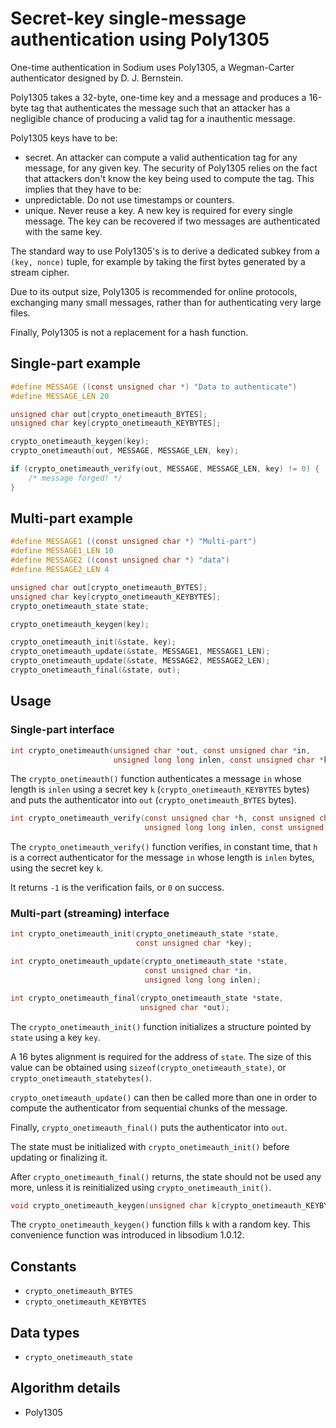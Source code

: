 # Secret-key single-message authentication using Poly1305

One-time authentication in Sodium uses Poly1305, a Wegman-Carter authenticator
designed by D. J. Bernstein.

Poly1305 takes a 32-byte, one-time key and a message and produces a 16-byte tag
that authenticates the message such that an attacker has a negligible chance of
producing a valid tag for a inauthentic message.

Poly1305 keys have to be:

* secret. An attacker can compute a valid authentication tag for any message,
  for any given key. The security of Poly1305 relies on the fact that attackers
  don't know the key being used to compute the tag. This implies that they have
  to be:
* unpredictable. Do not use timestamps or counters.
* unique. Never reuse a key. A new key is required for every single message. The
  key can be recovered if two messages are authenticated with the same key.

The standard way to use Poly1305's is to derive a dedicated subkey from a `(key, nonce)` tuple, for example by taking the first bytes generated by a stream
cipher.

Due to its output size, Poly1305 is recommended for online protocols, exchanging
many small messages, rather than for authenticating very large files.

Finally, Poly1305 is not a replacement for a hash function.

## Single-part example

```c
#define MESSAGE ((const unsigned char *) "Data to authenticate")
#define MESSAGE_LEN 20

unsigned char out[crypto_onetimeauth_BYTES];
unsigned char key[crypto_onetimeauth_KEYBYTES];

crypto_onetimeauth_keygen(key);
crypto_onetimeauth(out, MESSAGE, MESSAGE_LEN, key);

if (crypto_onetimeauth_verify(out, MESSAGE, MESSAGE_LEN, key) != 0) {
    /* message forged! */
}
```

## Multi-part example

```c
#define MESSAGE1 ((const unsigned char *) "Multi-part")
#define MESSAGE1_LEN 10
#define MESSAGE2 ((const unsigned char *) "data")
#define MESSAGE2_LEN 4

unsigned char out[crypto_onetimeauth_BYTES];
unsigned char key[crypto_onetimeauth_KEYBYTES];
crypto_onetimeauth_state state;

crypto_onetimeauth_keygen(key);

crypto_onetimeauth_init(&state, key);
crypto_onetimeauth_update(&state, MESSAGE1, MESSAGE1_LEN);
crypto_onetimeauth_update(&state, MESSAGE2, MESSAGE2_LEN);
crypto_onetimeauth_final(&state, out);
```

## Usage

### Single-part interface

```c
int crypto_onetimeauth(unsigned char *out, const unsigned char *in,
                       unsigned long long inlen, const unsigned char *k);
```

The `crypto_onetimeauth()` function authenticates a message `in` whose length is
`inlen` using a secret key `k` (`crypto_onetimeauth_KEYBYTES` bytes) and puts
the authenticator into `out` (`crypto_onetimeauth_BYTES` bytes).

```c
int crypto_onetimeauth_verify(const unsigned char *h, const unsigned char *in,
                              unsigned long long inlen, const unsigned char *k);
```

The `crypto_onetimeauth_verify()` function verifies, in constant time, that `h`
is a correct authenticator for the message `in` whose length is `inlen` bytes,
using the secret key `k`.

It returns `-1` is the verification fails, or `0` on success.

### Multi-part (streaming) interface

```c
int crypto_onetimeauth_init(crypto_onetimeauth_state *state,
                            const unsigned char *key);
```

```c
int crypto_onetimeauth_update(crypto_onetimeauth_state *state,
                              const unsigned char *in,
                              unsigned long long inlen);
```

```c
int crypto_onetimeauth_final(crypto_onetimeauth_state *state,
                             unsigned char *out);
```

The `crypto_onetimeauth_init()` function initializes a structure pointed by
`state` using a key `key`.

A 16 bytes alignment is required for the address of `state`. The size of this
value can be obtained using `sizeof(crypto_onetimeauth_state)`, or
`crypto_onetimeauth_statebytes()`.

`crypto_onetimeauth_update()` can then be called more than one in order to
compute the authenticator from sequential chunks of the message.

Finally, `crypto_onetimeauth_final()` puts the authenticator into `out`.

The state must be initialized with `crypto_onetimeauth_init()` before updating
or finalizing it.

After `crypto_onetimeauth_final()` returns, the state should not be used any
more, unless it is reinitialized using `crypto_onetimeauth_init()`.

```c
void crypto_onetimeauth_keygen(unsigned char k[crypto_onetimeauth_KEYBYTES]);
```

The `crypto_onetimeauth_keygen()` function fills `k` with a random key. This
convenience function was introduced in libsodium 1.0.12.

## Constants

* `crypto_onetimeauth_BYTES`
* `crypto_onetimeauth_KEYBYTES`

## Data types

* `crypto_onetimeauth_state`

## Algorithm details

* Poly1305
